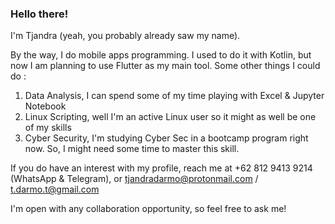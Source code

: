 ### Hello there!

I'm Tjandra (yeah, you probably already saw my name).

By the way, I do mobile apps programming. I used to do it with Kotlin, but now I am planning to use Flutter as my main tool. Some other things I could do :
  1. Data Analysis, I can spend some of my time playing with Excel & Jupyter Notebook
  2. Linux Scripting, well I'm an active Linux user so it might as well be one of my skills
  3. Cyber Security, I'm studying Cyber Sec in a bootcamp program right now. So, I might need some time to master this skill.

If you do have an interest with my profile, reach me at
  +62 812 9413 9214 (WhatsApp & Telegram), or
  tjandradarmo@protonmail.com / t.darmo.t@gmail.com

I'm open with any collaboration opportunity, so feel free to ask me!
